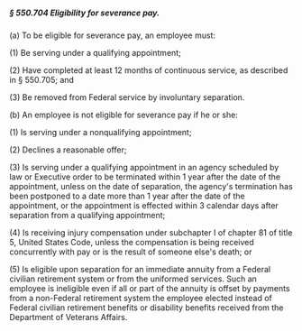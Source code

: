 ##### § 550.704 Eligibility for severance pay. #####

(a) To be eligible for severance pay, an employee must:

(1) Be serving under a qualifying appointment;

(2) Have completed at least 12 months of continuous service, as described in § 550.705; and

(3) Be removed from Federal service by involuntary separation.

(b) An employee is not eligible for severance pay if he or she:

(1) Is serving under a nonqualifying appointment;

(2) Declines a reasonable offer;

(3) Is serving under a qualifying appointment in an agency scheduled by law or Executive order to be terminated within 1 year after the date of the appointment, unless on the date of separation, the agency's termination has been postponed to a date more than 1 year after the date of the appointment, or the appointment is effected within 3 calendar days after separation from a qualifying appointment;

(4) Is receiving injury compensation under subchapter I of chapter 81 of title 5, United States Code, unless the compensation is being received concurrently with pay or is the result of someone else's death; or

(5) Is eligible upon separation for an immediate annuity from a Federal civilian retirement system or from the uniformed services. Such an employee is ineligible even if all or part of the annuity is offset by payments from a non-Federal retirement system the employee elected instead of Federal civilian retirement benefits or disability benefits received from the Department of Veterans Affairs.